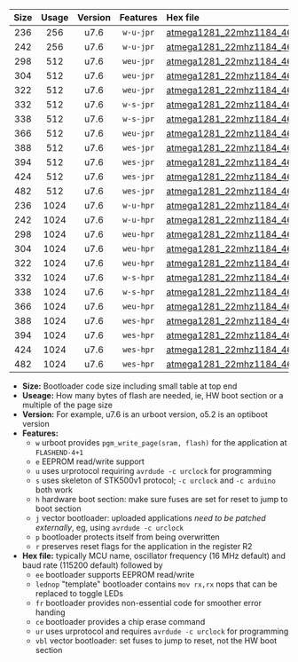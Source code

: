 |Size|Usage|Version|Features|Hex file|
|:-:|:-:|:-:|:-:|:--|
|236|256|u7.6|`w-u-jpr`|[atmega1281_22mhz1184_460800bps_ur_vbl.hex](https://raw.githubusercontent.com/stefanrueger/urboot/main/atmega1281_22mhz1184_460800bps_ur_vbl.hex)|
|242|256|u7.6|`w-u-jpr`|[atmega1281_22mhz1184_460800bps_lednop_ur_vbl.hex](https://raw.githubusercontent.com/stefanrueger/urboot/main/atmega1281_22mhz1184_460800bps_lednop_ur_vbl.hex)|
|298|512|u7.6|`weu-jpr`|[atmega1281_22mhz1184_460800bps_ee_ur_vbl.hex](https://raw.githubusercontent.com/stefanrueger/urboot/main/atmega1281_22mhz1184_460800bps_ee_ur_vbl.hex)|
|304|512|u7.6|`weu-jpr`|[atmega1281_22mhz1184_460800bps_ee_lednop_ur_vbl.hex](https://raw.githubusercontent.com/stefanrueger/urboot/main/atmega1281_22mhz1184_460800bps_ee_lednop_ur_vbl.hex)|
|322|512|u7.6|`weu-jpr`|[atmega1281_22mhz1184_460800bps_ee_lednop_fr_ur_vbl.hex](https://raw.githubusercontent.com/stefanrueger/urboot/main/atmega1281_22mhz1184_460800bps_ee_lednop_fr_ur_vbl.hex)|
|332|512|u7.6|`w-s-jpr`|[atmega1281_22mhz1184_460800bps_vbl.hex](https://raw.githubusercontent.com/stefanrueger/urboot/main/atmega1281_22mhz1184_460800bps_vbl.hex)|
|338|512|u7.6|`w-s-jpr`|[atmega1281_22mhz1184_460800bps_lednop_vbl.hex](https://raw.githubusercontent.com/stefanrueger/urboot/main/atmega1281_22mhz1184_460800bps_lednop_vbl.hex)|
|366|512|u7.6|`weu-jpr`|[atmega1281_22mhz1184_460800bps_ee_lednop_fr_ce_ur_vbl.hex](https://raw.githubusercontent.com/stefanrueger/urboot/main/atmega1281_22mhz1184_460800bps_ee_lednop_fr_ce_ur_vbl.hex)|
|388|512|u7.6|`wes-jpr`|[atmega1281_22mhz1184_460800bps_ee_vbl.hex](https://raw.githubusercontent.com/stefanrueger/urboot/main/atmega1281_22mhz1184_460800bps_ee_vbl.hex)|
|394|512|u7.6|`wes-jpr`|[atmega1281_22mhz1184_460800bps_ee_lednop_vbl.hex](https://raw.githubusercontent.com/stefanrueger/urboot/main/atmega1281_22mhz1184_460800bps_ee_lednop_vbl.hex)|
|424|512|u7.6|`wes-jpr`|[atmega1281_22mhz1184_460800bps_ee_lednop_fr_vbl.hex](https://raw.githubusercontent.com/stefanrueger/urboot/main/atmega1281_22mhz1184_460800bps_ee_lednop_fr_vbl.hex)|
|482|512|u7.6|`wes-jpr`|[atmega1281_22mhz1184_460800bps_ee_lednop_fr_ce_vbl.hex](https://raw.githubusercontent.com/stefanrueger/urboot/main/atmega1281_22mhz1184_460800bps_ee_lednop_fr_ce_vbl.hex)|
|236|1024|u7.6|`w-u-hpr`|[atmega1281_22mhz1184_460800bps_ur.hex](https://raw.githubusercontent.com/stefanrueger/urboot/main/atmega1281_22mhz1184_460800bps_ur.hex)|
|242|1024|u7.6|`w-u-hpr`|[atmega1281_22mhz1184_460800bps_lednop_ur.hex](https://raw.githubusercontent.com/stefanrueger/urboot/main/atmega1281_22mhz1184_460800bps_lednop_ur.hex)|
|298|1024|u7.6|`weu-hpr`|[atmega1281_22mhz1184_460800bps_ee_ur.hex](https://raw.githubusercontent.com/stefanrueger/urboot/main/atmega1281_22mhz1184_460800bps_ee_ur.hex)|
|304|1024|u7.6|`weu-hpr`|[atmega1281_22mhz1184_460800bps_ee_lednop_ur.hex](https://raw.githubusercontent.com/stefanrueger/urboot/main/atmega1281_22mhz1184_460800bps_ee_lednop_ur.hex)|
|322|1024|u7.6|`weu-hpr`|[atmega1281_22mhz1184_460800bps_ee_lednop_fr_ur.hex](https://raw.githubusercontent.com/stefanrueger/urboot/main/atmega1281_22mhz1184_460800bps_ee_lednop_fr_ur.hex)|
|332|1024|u7.6|`w-s-hpr`|[atmega1281_22mhz1184_460800bps.hex](https://raw.githubusercontent.com/stefanrueger/urboot/main/atmega1281_22mhz1184_460800bps.hex)|
|338|1024|u7.6|`w-s-hpr`|[atmega1281_22mhz1184_460800bps_lednop.hex](https://raw.githubusercontent.com/stefanrueger/urboot/main/atmega1281_22mhz1184_460800bps_lednop.hex)|
|366|1024|u7.6|`weu-hpr`|[atmega1281_22mhz1184_460800bps_ee_lednop_fr_ce_ur.hex](https://raw.githubusercontent.com/stefanrueger/urboot/main/atmega1281_22mhz1184_460800bps_ee_lednop_fr_ce_ur.hex)|
|388|1024|u7.6|`wes-hpr`|[atmega1281_22mhz1184_460800bps_ee.hex](https://raw.githubusercontent.com/stefanrueger/urboot/main/atmega1281_22mhz1184_460800bps_ee.hex)|
|394|1024|u7.6|`wes-hpr`|[atmega1281_22mhz1184_460800bps_ee_lednop.hex](https://raw.githubusercontent.com/stefanrueger/urboot/main/atmega1281_22mhz1184_460800bps_ee_lednop.hex)|
|424|1024|u7.6|`wes-hpr`|[atmega1281_22mhz1184_460800bps_ee_lednop_fr.hex](https://raw.githubusercontent.com/stefanrueger/urboot/main/atmega1281_22mhz1184_460800bps_ee_lednop_fr.hex)|
|482|1024|u7.6|`wes-hpr`|[atmega1281_22mhz1184_460800bps_ee_lednop_fr_ce.hex](https://raw.githubusercontent.com/stefanrueger/urboot/main/atmega1281_22mhz1184_460800bps_ee_lednop_fr_ce.hex)|

- **Size:** Bootloader code size including small table at top end
- **Useage:** How many bytes of flash are needed, ie, HW boot section or a multiple of the page size
- **Version:** For example, u7.6 is an urboot version, o5.2 is an optiboot version
- **Features:**
  + `w` urboot provides `pgm_write_page(sram, flash)` for the application at `FLASHEND-4+1`
  + `e` EEPROM read/write support
  + `u` uses urprotocol requiring `avrdude -c urclock` for programming
  + `s` uses skeleton of STK500v1 protocol; `-c urclock` and `-c arduino` both work
  + `h` hardware boot section: make sure fuses are set for reset to jump to boot section
  + `j` vector bootloader: uploaded applications *need to be patched externally*, eg, using `avrdude -c urclock`
  + `p` bootloader protects itself from being overwritten
  + `r` preserves reset flags for the application in the register R2
- **Hex file:** typically MCU name, oscillator frequency (16 MHz default) and baud rate (115200 default) followed by
  + `ee` bootloader supports EEPROM read/write
  + `lednop` "template" bootloader contains `mov rx,rx` nops that can be replaced to toggle LEDs
  + `fr` bootloader provides non-essential code for smoother error handing
  + `ce` bootloader provides a chip erase command
  + `ur` uses urprotocol and requires `avrdude -c urclock` for programming
  + `vbl` vector bootloader: set fuses to jump to reset, not the HW boot section
